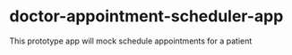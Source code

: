# doctor-appointment-scheduler-app
This prototype app will mock schedule appointments for a patient
